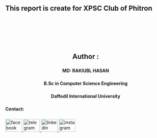 <h2 align="left">This report is create for XPSC Club of Phitron </h2>

###

<h1 align="left"></h1>

###

<br clear="both">

<!--img align="center" height="300" src="https://cdn.cdo.mit.edu/wp-content/uploads/sites/67/2021/01/0_zuhXdNAIUoxEem4-.png"  /-->

###

<br clear="both">

<h2 align="center">Author :</h2>

###

<h4 align="center">MD: RAKIUBL HASAN</h4>

###

<h4 align="center">B.Sc in Computer Science Engineering</h4>

###

<h4 align="center">Daffodil International University</h4>

###

<h4 align="left">Contact:</h4>

###

<div align="left">
  <a href="https://www.facebook.com/rakibul13631/" target="_blank">
    <img src="https://raw.githubusercontent.com/maurodesouza/profile-readme-generator/master/src/assets/icons/social/facebook/default.svg" width="52" height="40" alt="facebook logo"  />
  </a>
  <a href="https://t.me/+8801303698204" target="_blank">
    <img src="https://raw.githubusercontent.com/maurodesouza/profile-readme-generator/master/src/assets/icons/social/telegram/default.svg" width="52" height="40" alt="telegram logo"  />
  </a>
  <a href="https://www.linkedin.com/in/rakibul263/" target="_blank">
    <img src="https://raw.githubusercontent.com/maurodesouza/profile-readme-generator/master/src/assets/icons/social/linkedin/default.svg" width="52" height="40" alt="linkedin logo"  />
  </a>
  <a href="https://www.instagram.com/rakibul13631/" target="_blank">
    <img src="https://raw.githubusercontent.com/maurodesouza/profile-readme-generator/master/src/assets/icons/social/instagram/default.svg" width="52" height="40" alt="instagram logo"  />
  </a>
</div>

###
